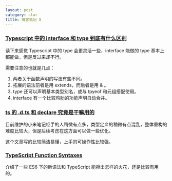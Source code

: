 ```yaml
---
layout: post
category: star
title: 博客笔记 8
---
```


### [Typescript 中的 interface 和 type 到底有什么区别](https://juejin.cn/post/6844903749501059085)

读下来感觉 Typescript 中的 type 会更灵活一些，interface 能做的 type 基本上都能做，但是反过来却不行。

需要注意的也就是几点：

1. 两者关于函数声明的写法有些不同。
2. 拓展的语法前者是用 extends，而后者是用 & 。
3. type 还可以声明基本类型别名，或与 tpyeof 和元组搭配使用。
4. interface 有一个比较鸡肋的功能声明自动合并。

### [ts 的 .d.ts 和 declare 究竟是干嘛用的](https://blog.csdn.net/qq_34551390/article/details/118800743)

目前维护的小米笔记经手的人稍微有点多，类型定义的稍微有点混乱，整体重构的难度比较大，但是后续考虑在这方面可以做一些优化。

这个文章写的比较简洁易懂，上手的可操作性比较强。

### [TypeScript Function Syntaxes](https://kentcdodds.com/blog/typescript-function-syntaxes)

介绍了一些 ES6 下的新语法和 TypeScript 能擦出怎样的火花，还是比较有用的。
